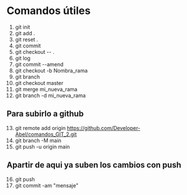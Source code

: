 # Comandos útiles

1. git init
2. git add .
3. git reset .
4. git commit
5. git checkout -- .
6. git log
7. git commit --amend
8. git checkout -b Nombra_rama
9. git branch
10. git checkout master
11. git merge mi_nueva_rama
12. git branch -d mi_nueva_rama

## Para subirlo a github
13. git remote add origin https://github.com/Developer-Abel/comandos_GIT_2.git
14. git branch -M main
15. git push -u origin main
## Apartir de aqui ya suben los cambios con push
16. git push
17. git commit -am "mensaje"